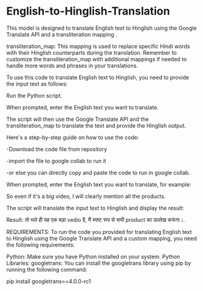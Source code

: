 # English-to-Hinglish-Translation
This model is designed to translate English text to Hinglish using the Google Translate API and a transliteration mapping .

transliteration_map:  This mapping is used to replace specific Hindi words with their Hinglish counterparts during the translation.
Remember to customize the transliteration_map with additional mappings if needed to handle more words and phrases in your translations.

To use this code to translate English text to Hinglish, you need to provide the input text as follows:

Run the Python script.

When prompted, enter the English text you want to translate.

The script will then use the Google Translate API and the transliteration_map to translate the text and provide the Hinglish output.

Here's a step-by-step guide on how to use the code:

 -Download the code file from repository 
 
 -import the file to google collab to run it
 
 -or else you can directly copy and paste the code to run in google collab.

When prompted, enter the English text you want to translate, for example:

So even if it's a big video, I will clearly mention all the products.

The script will translate the input text to Hinglish and display the result:

Result: तो भले ही यह एक बड़ा vedio है, मैं स्पष्ट रूप से सभी product का उल्लेख करूंगा।.

REQUIREMENTS:
To run the code you provided for translating English text to Hinglish using the Google Translate API and a custom mapping, you need the following requirements:

Python: Make sure you have Python installed on your system. 
Python Libraries:
googletrans: You can install the googletrans library using pip by running the following command:

pip install googletrans==4.0.0-rc1

